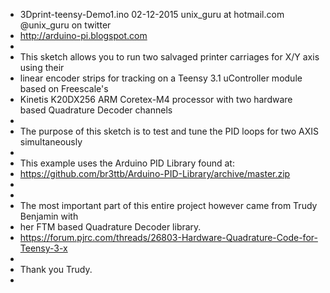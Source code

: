 * 3Dprint-teensy-Demo1.ino 02-12-2015 unix_guru at hotmail.com @unix_guru on twitter
* http://arduino-pi.blogspot.com
*
* This sketch allows you to run two salvaged printer carriages for X/Y axis using their
* linear encoder strips for tracking on a Teensy 3.1 uController module based on Freescale's
* Kinetis K20DX256 ARM Coretex-M4 processor with two hardware based Quadrature Decoder channels
*
* The purpose of this sketch is to test and tune the PID loops for two AXIS simultaneously
*
* This example uses the Arduino PID Library found at:
* https://github.com/br3ttb/Arduino-PID-Library/archive/master.zip
*
*
* The most important part of this entire project however came from Trudy Benjamin with
* her FTM based Quadrature Decoder library.
* https://forum.pjrc.com/threads/26803-Hardware-Quadrature-Code-for-Teensy-3-x
*
* Thank you Trudy.
*
